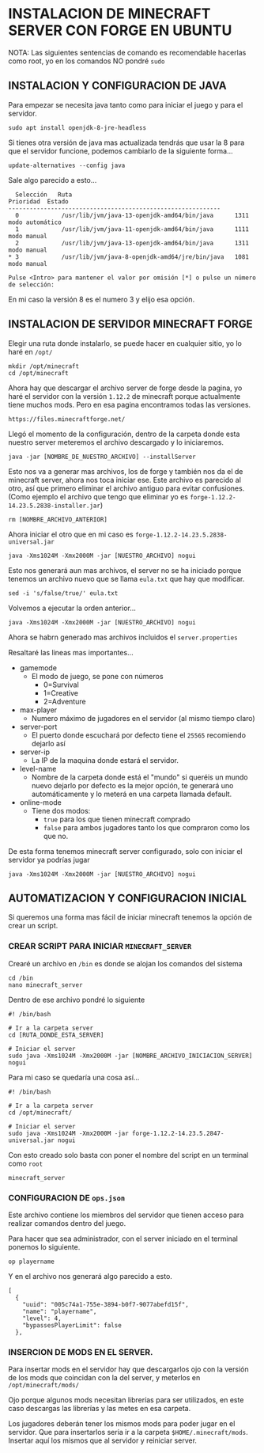 # INSTALACION DE MINECRAFT SERVER CON FORGE EN UBUNTU

NOTA: Las siguientes sentencias de comando es recomendable hacerlas como root, yo en los comandos NO pondré `sudo`

## INSTALACION Y CONFIGURACION DE JAVA

Para empezar se necesita java tanto como para iniciar el juego y para el servidor.
```
sudo apt install openjdk-8-jre-headless
```
Si tienes otra versión de java mas actualizada tendrás que usar la 8 para que el servidor funcione, podemos cambiarlo de la siguiente forma...
```
update-alternatives --config java
```
Sale algo parecido a esto...
```
  Selección   Ruta                                            Prioridad  Estado
------------------------------------------------------------
  0            /usr/lib/jvm/java-13-openjdk-amd64/bin/java      1311      modo automático
  1            /usr/lib/jvm/java-11-openjdk-amd64/bin/java      1111      modo manual
  2            /usr/lib/jvm/java-13-openjdk-amd64/bin/java      1311      modo manual
* 3            /usr/lib/jvm/java-8-openjdk-amd64/jre/bin/java   1081      modo manual

Pulse <Intro> para mantener el valor por omisión [*] o pulse un número de selección: 
```
En mi caso la versión 8 es el numero 3 y elijo esa opción.

## INSTALACION DE SERVIDOR MINECRAFT FORGE

Elegir una ruta donde instalarlo, se puede hacer en cualquier sitio, yo lo haré en `/opt/`
```
mkdir /opt/minecraft
cd /opt/minecraft
```
Ahora hay que descargar el archivo server de forge desde la pagina, yo haré el servidor con la versión `1.12.2` de minecraft porque actualmente tiene muchos mods. Pero en esa pagina encontramos todas las versiones.
```
https://files.minecraftforge.net/
```
Llegó el momento de la configuración, dentro de la carpeta donde esta nuestro server meteremos el archivo descargado y lo iniciaremos.
```
java -jar [NOMBRE_DE_NUESTRO_ARCHIVO] --installServer
```
Esto nos va a generar mas archivos, los de forge y también nos da el de minecraft server, ahora nos toca iniciar ese. Este archivo es parecido al otro, así que primero eliminar el archivo antiguo para evitar confusiones. (Como ejemplo el archivo que tengo que eliminar yo es `forge-1.12.2-14.23.5.2838-installer.jar`)
```
rm [NOMBRE_ARCHIVO_ANTERIOR]
```

Ahora iniciar el otro que en mi caso es `forge-1.12.2-14.23.5.2838-universal.jar`

```
java -Xms1024M -Xmx2000M -jar [NUESTRO_ARCHIVO] nogui  
```
Esto nos generará aun mas archivos, el server no se ha iniciado porque tenemos un archivo nuevo que se llama `eula.txt` que hay que modificar.
```
sed -i 's/false/true/' eula.txt
```
Volvemos a ejecutar la orden anterior...
```
java -Xms1024M -Xmx2000M -jar [NUESTRO_ARCHIVO] nogui  
```
Ahora se habrn generado mas archivos incluidos el `server.properties`

Resaltaré las lineas mas importantes...
- gamemode
    - El modo de juego, se pone con números
        - 0=Survival
        - 1=Creative
        - 2=Adventure
- max-player
    - Numero máximo de jugadores en el servidor (al mismo tiempo claro)
- server-port
    - El puerto donde escuchará por defecto tiene el `25565` recomiendo dejarlo así
- server-ip
    - La IP de la maquina donde estará el servidor.
- level-name
    - Nombre de la carpeta donde está el "mundo" si queréis un mundo nuevo dejarlo por defecto es la mejor opción, te generará uno automáticamente y lo meterá en una carpeta llamada default.
- online-mode
    - Tiene dos modos:
        - `true` para los que tienen minecraft comprado
        - `false` para ambos jugadores tanto los que compraron como los que no.

De esta forma tenemos minecraft server configurado, solo con iniciar el servidor ya podrías jugar
```
java -Xms1024M -Xmx2000M -jar [NUESTRO_ARCHIVO] nogui  
```

## AUTOMATIZACION Y CONFIGURACION INICIAL

Si queremos una forma mas fácil de iniciar minecraft tenemos la opción de crear un script.

### CREAR SCRIPT PARA INICIAR `MINECRAFT_SERVER`

Crearé un archivo en `/bin` es donde se alojan los comandos del sistema
```
cd /bin
nano minecraft_server
```
Dentro de ese archivo pondré lo siguiente
```
#! /bin/bash

# Ir a la carpeta server
cd [RUTA_DONDE_ESTA_SERVER]

# Iniciar el server
sudo java -Xms1024M -Xmx2000M -jar [NOMBRE_ARCHIVO_INICIACION_SERVER] nogui
```
Para mi caso se quedaría una cosa así...
```
#! /bin/bash

# Ir a la carpeta server
cd /opt/minecraft/

# Iniciar el server
sudo java -Xms1024M -Xmx2000M -jar forge-1.12.2-14.23.5.2847-universal.jar nogui
```
Con esto creado solo basta con poner el nombre del script en un terminal como `root`
```
minecraft_server
```
### CONFIGURACION DE `ops.json`

Este archivo contiene los miembros del servidor que tienen acceso para realizar comandos dentro del juego.

Para hacer que sea administrador, con el server iniciado en el terminal ponemos lo siguiente.
```
op playername
```
Y en el archivo nos generará algo parecido a esto.
```
[
  {
    "uuid": "005c74a1-755e-3894-b0f7-9077abefd15f",
    "name": "playername",
    "level": 4,
    "bypassesPlayerLimit": false
  },
```

### INSERCION DE MODS EN EL SERVER.

Para insertar mods en el servidor hay que descargarlos ojo con la versión de los mods que coincidan con la del server, y meterlos en `/opt/minecraft/mods/`

Ojo porque algunos mods necesitan librerías para ser utilizados, en este caso descargas las librerías y las metes en esa carpeta.

Los jugadores deberán tener los mismos mods para poder jugar en el servidor. Que para insertarlos seria ir a la carpeta `$HOME/.minecraft/mods`. Insertar aquí los mismos que al servidor y reiniciar server.
